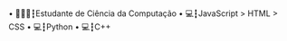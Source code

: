 • 👨🏻‍💻┇Estudante de Ciência da Computação 
• 💻┇JavaScript > HTML > CSS
• 💻┇Python 
• 💻┇C++

<!---
Pedrohttps/Pedrohttps is a ✨ special ✨ repository because its `README.md` (this file) appears on your GitHub profile.
You can click the Preview link to take a look at your changes.
--->
